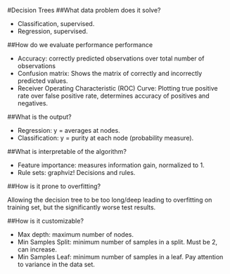 #Decision Trees
##What data problem does it solve?

* Classification, supervised.
* Regression, supervised.

##How do we evaluate performance performance

* Accuracy: correctly predicted observations over total number of observations 
* Confusion matrix: Shows the matrix of correctly and incorrectly predicted values.
* Receiver Operating Characteristic (ROC) Curve: Plotting true positive rate over false positive rate, determines accuracy of positives and negatives.

##What is the output?

* Regression: y = averages at nodes.
* Classification: y = purity at each node (probability measure).

##What is interpretable of the algorithm?

* Feature importance: measures information gain, normalized to 1.
* Rule sets: graphviz! Decisions and rules.

##How is it prone to overfitting?

Allowing the decision tree to be too long/deep leading to overfitting on training set, but the significantly worse test results.

##How is it customizable?

* Max depth: maximum number of nodes.
* Min Samples Split: minimum number of samples in a split. Must be 2, can increase.
* Min Samples Leaf: minimum number of samples in a leaf. Pay attention to variance in the data set.